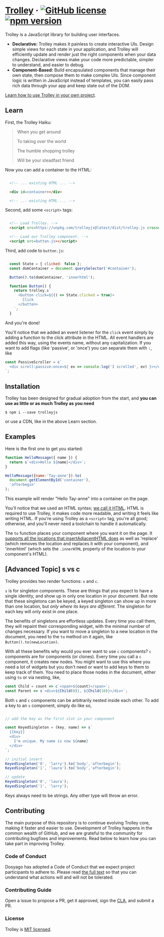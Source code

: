 # [Trolley](https://github.com/i5ik/trolley/) &middot; [![GitHub license](https://img.shields.io/badge/license-MIT-blue.svg)](https://github.com/i5ik/trolley/blob/main/LICENSE) [![npm version](https://img.shields.io/npm/v/trolleyjs.svg?style=flat)](https://www.npmjs.com/package/trolleyjs) 

Trolley is a JavaScript library for building user interfaces.

* **Declarative:** Trolley makes it painless to create interactive UIs. Design simple views for each state in your application, and Trolley will efficiently update and render just the right components when your data changes. Declarative views make your code more predictable, simpler to understand, and easier to debug.
* **Component-Based:** Build encapsulated components that manage their own state, then compose them to make complex UIs. Since component logic is written in JavaScript instead of templates, you can easily pass rich data through your app and keep state out of the DOM.

[Learn how to use Trolley in your own project](#Learn).

## Learn

First, the Trolley Haiku:

> When you get around
>
> To taking over the world
>
> The humble shopping trolley
>
> Will be your steadfast friend

Now you can add a container to the HTML:

```html

  <!-- ... existing HTML ... -->

  <div id=container></div>

  <!-- ... existing HTML ... -->

```

Second, add some `<script>` tags:

```html

  <!-- Load Trolley. -->
  <script src=https://unpkg.com/trolleyjs@latest/dist/trolley.js crossorigin></script>

  <!-- Load our Trolley component. -->
  <script src=button.js></script>

```

Third, add code to `button.js`:

```js

  const State = { clicked: false };
  const domContainer = document.querySelector('#container');

  Button().to(domContainer, 'innerhtml');

  function Button() {
    return trolley.s`
      <button click=${() => State.clicked = true}>
        Click
      </button>
    `;
  }

```

And you're done!

You'll notice that we added an event listener for the `click` event simply by adding a function to the click attribute in the HTML. All event handlers are added this way, using the events name, without any capitalization. If you want to add flags (like 'passive', or 'once') you can separate them with `:`, like 

```js
const PassiveScroller = c`
  <div scroll:passive:once=${ ev => console.log('I scrolled', ev) }></div>
`;
```

## Installation

Trolley has been designed for gradual adoption from the start, and **you can use as little or as much Trolley as you need**

```console
$ npm i --save trolleyjs
```

or use a CDN, like in the above Learn section.

## Examples

Here is the first one to get you started:

```js
function HelloMessage({ name }) {
  return s`<div>Hello ${name}</div>`;
}

HelloMessage({name:'Tay-anne'}).to(
  document.getElementById('container'),
  'afterbegin'
);
```

This example will render "Hello Tay-anne" into a container on the page. 

You'll notice that we used an HTML syntax; [we call it HTML](https://www.w3schools.com/html/). HTML is required to use Trolley, it makes code more readable, and writing it feels like writing HTML. If you're using Trolley as a `<script>` tag, you're all good; otherwise, and you'll never need a toolchain to handle it automatically.

The `to` function places your component where you want it on the page. It [supports all the locations that insertAdjacentHTML does](https://developer.mozilla.org/en-US/docs/Web/API/Element/insertAdjacentHTML) as well as 'replace' (which removes the location and replaces it with your component), and 'innerhtml' (which sets the `.innerHTML` property of the location to your component's HTML).

## [Advanced Topic] s vs c

Trolley provides two render functions: `s` and `c`. 

`s` is for singleton components. These are things that you expect to have a single identity, and show up in only one location in your document. But note that these singletons can be keyed, a keyed singleton can show up in more than one location, but *only where its keys are different.* The singleton for each key will only exist in one place. 

The benefits of singletons are effortless updates. Every time you call them, they will repaint their corresponding widget, with the minimal number of changes necessary. If you want to move a singleton to a new location in the document, you need to the `to` method on it again, like `Button().to(newLocation)`.

With all these benefits why would you ever want to use `c` components? `c` components are for components (or clones). Every time you call a `c` component, it creates new nodes. You might want to use this where you need a lot of widgets but you don't need or want to add keys to them to keep track of them. You need to place those nodes in the document, either using `to` or via nesting, like,

```js
const Child = count => c`<span>${count}</span>`;
const Parent => s`<div>${Child(0)}, ${Child(10)}</div>`;
```

Both `s` and `c` components can be arbitrarily nested inside each other. To add a key to an `s` component, simply do like so,

```js

// add the key as the first slot in your component

const KeyedSingleton = (key, name) => s`
  {{key}}
  <div>
    I'm unique. My name is now ${name}
  </div>
`;

// initial insert
KeyedSingleton('0', 'larry').to('body','afterbegin');
KeyedSingleton('1', 'laura').to('body','afterbegin');

// update
KeyedSingleton('0', 'laura');
KeyedSingleton('1', 'larry');

```

Keys always need to be strings. Any other type will throw an error.

## Contributing

The main purpose of this repository is to continue evolving Trolley core, making it faster and easier to use. Development of Trolley happens in the common wealth of GitHub, and we are grateful to the community for contributing bugfixes and improvements. Read below to learn how you can take part in improving Trolley.

### Code of Conduct

Dosyago has adopted a Code of Conduct that we expect project participants to adhere to. Please read [the full text](https://github.com/i5ik/trolleyjs/blob/main/docs/coc.md) so that you can understand what actions will and will not be tolerated.

### Contributing Guide

Open a issue to propose a PR, get it approved, sign the [CLA](https://github.com/i5ik/trolleyjs/blob/main/docs/CLA.md), and submit a PR.

### License

Trolley is [MIT licensed](./LICENSE).
